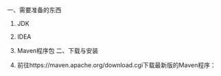 
一、需要准备的东西

1. JDK

2. IDEA

3. Maven程序包
二、下载与安装

1. 前往https://maven.apache.org/download.cgi下载最新版的Maven程序：
